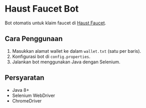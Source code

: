# Haust Faucet Bot
Bot otomatis untuk klaim faucet di [Haust Faucet](https://faucet.haust.app/).

## Cara Penggunaan
1. Masukkan alamat wallet ke dalam `wallet.txt` (satu per baris).
2. Konfigurasi bot di `config.properties`.
3. Jalankan bot menggunakan Java dengan Selenium.

## Persyaratan
- Java 8+
- Selenium WebDriver
- ChromeDriver


